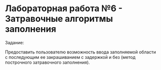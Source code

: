 # Лабораторная работа №6 - Затравочные алгоритмы заполнения

Задание:

Предоставить пользователю возможность ввода заполняемой области с последующим ее закрашиванием с задержкой и без (метод построчного затравочного заполнения).